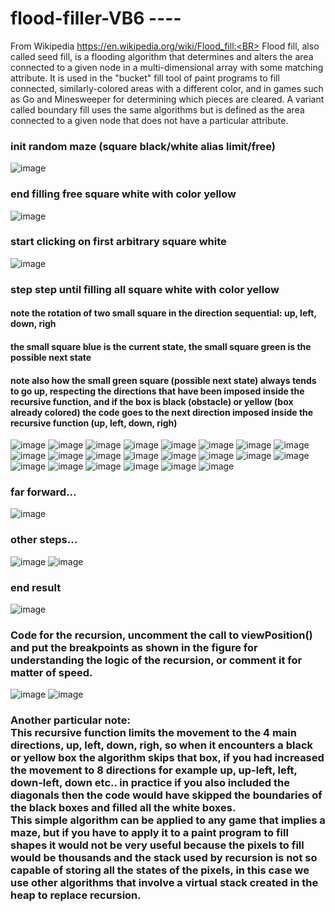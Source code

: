 # flood-filler-VB6 ----
From Wikipedia https://en.wikipedia.org/wiki/Flood_fill:<BR>
Flood fill, also called seed fill, is a flooding algorithm that determines and alters the area connected to a given node in a multi-dimensional array with some matching attribute. It is used in the "bucket" fill tool of paint programs to fill connected, similarly-colored areas with a different color, and in games such as Go and Minesweeper for determining which pieces are cleared. A variant called boundary fill uses the same algorithms but is defined as the area connected to a given node that does not have a particular attribute.
<BR>
### init random maze (square black/white alias limit/free)
![image](https://raw.githubusercontent.com/davidechiappetta/Recursive-flood-fill-with-4-directions-VB6/main/img/flood%20fill%20maze%20start.png)
### end filling free square white with color yellow
![image](https://raw.githubusercontent.com/davidechiappetta/Recursive-flood-fill-with-4-directions-VB6/main/img/flood%20fill%20maze%20end.png)
### start clicking on first arbitrary square white
![image](https://raw.githubusercontent.com/davidechiappetta/Recursive-flood-fill-with-4-directions-VB6/main/img/1.png)
### step step until filling all square white with color yellow
#### note the rotation of two small square in the direction sequential: up, left, down, righ
#### the small square blue is the current state, the small square green is the possible next state
#### note also how the small green square (possible next state) always tends to go up, respecting the directions that have been imposed inside the recursive function, and if the box is black (obstacle) or yellow (box already colored) the code goes to the next direction imposed inside the recursive function (up, left, down, righ)
![image](https://raw.githubusercontent.com/davidechiappetta/Recursive-flood-fill-with-4-directions-VB6/main/img/2.png)
![image](https://raw.githubusercontent.com/davidechiappetta/Recursive-flood-fill-with-4-directions-VB6/main/img/3.png)
![image](https://raw.githubusercontent.com/davidechiappetta/Recursive-flood-fill-with-4-directions-VB6/main/img/4.png)
![image](https://raw.githubusercontent.com/davidechiappetta/Recursive-flood-fill-with-4-directions-VB6/main/img/5.png)
![image](https://raw.githubusercontent.com/davidechiappetta/Recursive-flood-fill-with-4-directions-VB6/main/img/6.png)
![image](https://raw.githubusercontent.com/davidechiappetta/Recursive-flood-fill-with-4-directions-VB6/main/img/7.png)
![image](https://raw.githubusercontent.com/davidechiappetta/Recursive-flood-fill-with-4-directions-VB6/main/img/8.png)
![image](https://raw.githubusercontent.com/davidechiappetta/Recursive-flood-fill-with-4-directions-VB6/main/img/9.png)
![image](https://raw.githubusercontent.com/davidechiappetta/Recursive-flood-fill-with-4-directions-VB6/main/img/10.png)
![image](https://raw.githubusercontent.com/davidechiappetta/Recursive-flood-fill-with-4-directions-VB6/main/img/11.png)
![image](https://raw.githubusercontent.com/davidechiappetta/Recursive-flood-fill-with-4-directions-VB6/main/img/12.png)
![image](https://raw.githubusercontent.com/davidechiappetta/Recursive-flood-fill-with-4-directions-VB6/main/img/13.png)
![image](https://raw.githubusercontent.com/davidechiappetta/Recursive-flood-fill-with-4-directions-VB6/main/img/14.png)
![image](https://raw.githubusercontent.com/davidechiappetta/Recursive-flood-fill-with-4-directions-VB6/main/img/15.png)
![image](https://raw.githubusercontent.com/davidechiappetta/Recursive-flood-fill-with-4-directions-VB6/main/img/17.png)
![image](https://raw.githubusercontent.com/davidechiappetta/Recursive-flood-fill-with-4-directions-VB6/main/img/18.png)
![image](https://raw.githubusercontent.com/davidechiappetta/Recursive-flood-fill-with-4-directions-VB6/main/img/19.png)
![image](https://raw.githubusercontent.com/davidechiappetta/Recursive-flood-fill-with-4-directions-VB6/main/img/20.png)
![image](https://raw.githubusercontent.com/davidechiappetta/Recursive-flood-fill-with-4-directions-VB6/main/img/21.png)
![image](https://raw.githubusercontent.com/davidechiappetta/Recursive-flood-fill-with-4-directions-VB6/main/img/22.png)
![image](https://raw.githubusercontent.com/davidechiappetta/Recursive-flood-fill-with-4-directions-VB6/main/img/23.png)
![image](https://raw.githubusercontent.com/davidechiappetta/Recursive-flood-fill-with-4-directions-VB6/main/img/24.png)
### far forward...
![image](https://raw.githubusercontent.com/davidechiappetta/Recursive-flood-fill-with-4-directions-VB6/main/img/25.png)
### other steps...
![image](https://raw.githubusercontent.com/davidechiappetta/Recursive-flood-fill-with-4-directions-VB6/main/img/26.png)
![image](https://raw.githubusercontent.com/davidechiappetta/Recursive-flood-fill-with-4-directions-VB6/main/img/27.png)
### end result
![image](https://raw.githubusercontent.com/davidechiappetta/Recursive-flood-fill-with-4-directions-VB6/main/img/end.png)
<BR>
### Code for the recursion, uncomment the call to viewPosition() and put the breakpoints as shown in the figure for understanding the logic of the recursion, or comment it for matter of speed.
![image](https://raw.githubusercontent.com/davidechiappetta/Recursive-flood-fill-with-4-directions-VB6/main/img/code1.png)
![image](https://raw.githubusercontent.com/davidechiappetta/Recursive-flood-fill-with-4-directions-VB6/main/img/code2.png)

### Another particular note:<BR>This recursive function limits the movement to the 4 main directions, up, left, down, righ, so when it encounters a black or yellow box the algorithm skips that box, if you had increased the movement to 8 directions for example up, up-left, left, down-left, down etc.. in practice if you also included the diagonals then the code would have skipped the boundaries of the black boxes and filled all the white boxes.<BR>This simple algorithm can be applied to any game that implies a maze, but if you have to apply it to a paint program to fill shapes it would not be very useful because the pixels to fill would be thousands and the stack used by recursion is not so capable of storing all the states of the pixels, in this case we use other algorithms that involve a virtual stack created in the heap to replace recursion.